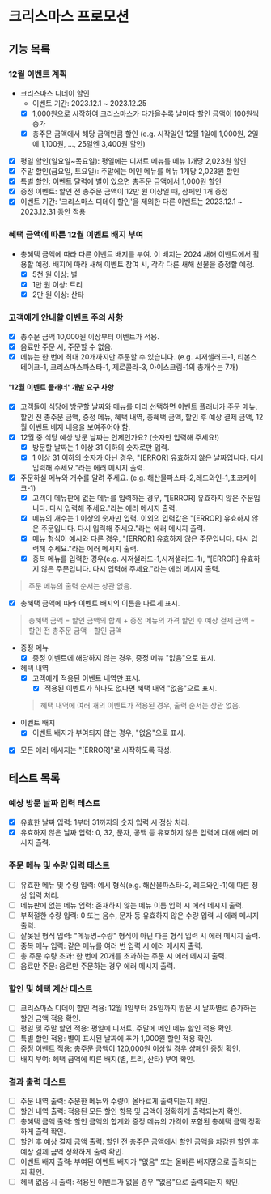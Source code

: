 # 크리스마스 프로모션

## 기능 목록

### 12월 이벤트 계획

- 크리스마스 디데이 할인
    - 이벤트 기간: 2023.12.1 ~ 2023.12.25
    - [x] 1,000원으로 시작하여 크리스마스가 다가올수록 날마다 할인 금액이 100원씩 증가
    - [x] 총주문 금액에서 해당 금액만큼 할인 (e.g. 시작일인 12월 1일에 1,000원, 2일에 1,100원, ..., 25일엔 3,400원 할인)
- [x] 평일 할인(일요일~목요일): 평일에는 디저트 메뉴를 메뉴 1개당 2,023원 할인
- [x] 주말 할인(금요일, 토요일): 주말에는 메인 메뉴를 메뉴 1개당 2,023원 할인
- [x] 특별 할인: 이벤트 달력에 별이 있으면 총주문 금액에서 1,000원 할인
- [x] 증정 이벤트: 할인 전 총주문 금액이 12만 원 이상일 때, 샴페인 1개 증정
- [x] 이벤트 기간: '크리스마스 디데이 할인'을 제외한 다른 이벤트는 2023.12.1 ~ 2023.12.31 동안 적용

### 혜택 금액에 따른 12월 이벤트 배지 부여

- 총혜택 금액에 따라 다른 이벤트 배지를 부여. 이 배지는 2024 새해 이벤트에서 활용할 예정. 배지에 따라 새해 이벤트 참여 시, 각각 다른 새해 선물을 증정할 예정.
    - [x] 5천 원 이상: 별
    - [x] 1만 원 이상: 트리
    - [x] 2만 원 이상: 산타

### 고객에게 안내할 이벤트 주의 사항

- [x] 총주문 금액 10,000원 이상부터 이벤트가 적용.
- [x] 음료만 주문 시, 주문할 수 없음.
- [x] 메뉴는 한 번에 최대 20개까지만 주문할 수 있습니다. (e.g. 시저샐러드-1, 티본스테이크-1, 크리스마스파스타-1, 제로콜라-3, 아이스크림-1의 총개수는 7개)

#### '12월 이벤트 플래너' 개발 요구 사항

- [x] 고객들이 식당에 방문할 날짜와 메뉴를 미리 선택하면 이벤트 플래너가 주문 메뉴, 할인 전 총주문 금액, 증정 메뉴, 혜택 내역, 총혜택 금액, 할인 후 예상 결제 금액, 12월 이벤트 배지 내용을
  보여주어야 함.
- [x] 12월 중 식당 예상 방문 날짜는 언제인가요? (숫자만 입력해 주세요!)
    - [x] 방문할 날짜는 1 이상 31 이하의 숫자로만 입력.
    - [x] 1 이상 31 이하의 숫자가 아닌 경우, "[ERROR] 유효하지 않은 날짜입니다. 다시 입력해 주세요."라는 에러 메시지 출력.
- [x] 주문하실 메뉴와 개수를 알려 주세요. (e.g. 해산물파스타-2,레드와인-1,초코케이크-1)
    - [x] 고객이 메뉴판에 없는 메뉴를 입력하는 경우, "[ERROR] 유효하지 않은 주문입니다. 다시 입력해 주세요."라는 에러 메시지 출력.
    - [x] 메뉴의 개수는 1 이상의 숫자만 입력. 이외의 입력값은 "[ERROR] 유효하지 않은 주문입니다. 다시 입력해 주세요."라는 에러 메시지 출력.
    - [x] 메뉴 형식이 예시와 다른 경우, "[ERROR] 유효하지 않은 주문입니다. 다시 입력해 주세요."라는 에러 메시지 출력.
    - [x] 중복 메뉴를 입력한 경우(e.g. 시저샐러드-1,시저샐러드-1), "[ERROR] 유효하지 않은 주문입니다. 다시 입력해 주세요."라는 에러 메시지 출력.

> 주문 메뉴의 출력 순서는 상관 없음.

- [x] 총혜택 금액에 따라 이벤트 배지의 이름을 다르게 표시.

> 총혜택 금액 = 할인 금액의 합계 + 증정 메뉴의 가격
> 할인 후 예상 결제 금액 = 할인 전 총주문 금액 - 할인 금액

- 증정 메뉴
    - [x] 증정 이벤트에 해당하지 않는 경우, 증정 메뉴 "없음"으로 표시.
- 혜택 내역
    - [x] 고객에게 적용된 이벤트 내역만 표시.
        - [x] 적용된 이벤트가 하나도 없다면 혜택 내역 "없음"으로 표시.
  > 혜택 내역에 여러 개의 이벤트가 적용된 경우, 출력 순서는 상관 없음.
- 이벤트 배지
    - [x] 이벤트 배지가 부여되지 않는 경우, "없음"으로 표시.
- [x] 모든 에러 메시지는 "[ERROR]"로 시작하도록 작성.

## 테스트 목록

### 예상 방문 날짜 입력 테스트

- [x] 유효한 날짜 입력: 1부터 31까지의 숫자 입력 시 정상 처리.
- [x] 유효하지 않은 날짜 입력: 0, 32, 문자, 공백 등 유효하지 않은 입력에 대해 에러 메시지 출력.

### 주문 메뉴 및 수량 입력 테스트

- [ ] 유효한 메뉴 및 수량 입력: 예시 형식(e.g. 해산물파스타-2, 레드와인-1)에 따른 정상 입력 처리.
- [ ] 메뉴판에 없는 메뉴 입력: 존재하지 않는 메뉴 이름 입력 시 에러 메시지 출력.
- [ ] 부적절한 수량 입력: 0 또는 음수, 문자 등 유효하지 않은 수량 입력 시 에러 메시지 출력.
- [ ] 잘못된 형식 입력: "메뉴명-수량" 형식이 아닌 다른 형식 입력 시 에러 메시지 출력.
- [ ] 중복 메뉴 입력: 같은 메뉴를 여러 번 입력 시 에러 메시지 출력.
- [ ] 총 주문 수량 초과: 한 번에 20개를 초과하는 주문 시 에러 메시지 출력.
- [ ] 음료만 주문: 음료만 주문하는 경우 에러 메시지 출력.

### 할인 및 혜택 계산 테스트

- [ ] 크리스마스 디데이 할인 적용: 12월 1일부터 25일까지 방문 시 날짜별로 증가하는 할인 금액 적용 확인.
- [ ] 평일 및 주말 할인 적용: 평일에 디저트, 주말에 메인 메뉴 할인 적용 확인.
- [ ] 특별 할인 적용: 별이 표시된 날짜에 추가 1,000원 할인 적용 확인.
- [ ] 증정 이벤트 적용: 총주문 금액이 120,000원 이상일 경우 샴페인 증정 확인.
- [ ] 배지 부여: 혜택 금액에 따른 배지(별, 트리, 산타) 부여 확인.

### 결과 출력 테스트

- [ ] 주문 내역 출력: 주문한 메뉴와 수량이 올바르게 출력되는지 확인.
- [ ] 할인 내역 출력: 적용된 모든 할인 항목 및 금액이 정확하게 출력되는지 확인.
- [ ] 총혜택 금액 출력: 할인 금액의 합계와 증정 메뉴의 가격이 포함된 총혜택 금액 정확하게 출력 확인.
- [ ] 할인 후 예상 결제 금액 출력: 할인 전 총주문 금액에서 할인 금액을 차감한 할인 후 예상 결제 금액 정확하게 출력 확인.
- [ ] 이벤트 배지 출력: 부여된 이벤트 배지가 "없음" 또는 올바른 배지명으로 출력되는지 확인.
- [ ] 혜택 없음 시 출력: 적용된 이벤트가 없을 경우 "없음"으로 출력되는지 확인.
